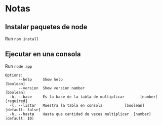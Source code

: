 # Notas

## Instalar paquetes de node
Run `npm install`

## Ejecutar en una consola
Run `node app`

```
Options:
      --help     Show help                                             [boolean]
      --version  Show version number                                   [boolean]
  -b, --base     Es la base de la tabla de multiplicar       [number] [required]
  -l, --listar   Muestra la tabla en consola          [boolean] [default: false]
  -h, --hasta    Hasta que cantidad de veces multiplicar  [number] [default: 10]
```



